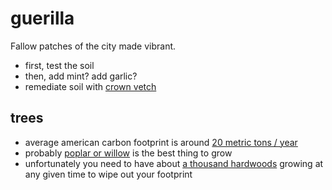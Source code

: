 # guerilla
Fallow patches of the city made vibrant.

* first, test the soil
* then, add mint? add garlic?
* remediate soil with [crown vetch](http://homeguides.sfgate.com/grow-crown-vetch-67937.html)

## trees
* average american carbon footprint is around [20 metric tons / year](https://www.sciencedaily.com/releases/2008/04/080428120658.htm)
* probably [poplar or willow](https://sustainability.stackexchange.com/questions/4328/tree-for-carbon-sequestration-in-temperate-climate?noredirect=1&lq=1) is the best thing to grow
* unfortunately you need to have about [a thousand hardwoods](http://www.slate.com/articles/health_and_science/the_green_lantern/2008/01/the_greenest_tree.html) growing at any given time to wipe out your footprint
